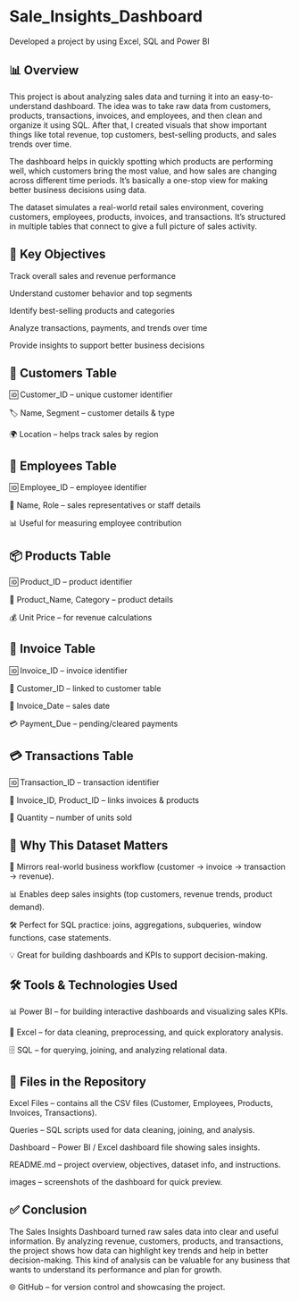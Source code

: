 # Sale_Insights_Dashboard
Developed a project by using Excel, SQL and Power BI

## 📊 Overview
This project is about analyzing sales data and turning it into an easy-to-understand dashboard. The idea was to take raw data from customers, products, transactions, invoices, and employees, and then clean and organize it using SQL. After that, I created visuals that show important things like total revenue, top customers, best-selling products, and sales trends over time.

The dashboard helps in quickly spotting which products are performing well, which customers bring the most value, and how sales are changing across different time periods. It’s basically a one-stop view for making better business decisions using data.

The dataset simulates a real-world retail sales environment, covering customers, employees, products, invoices, and transactions. It’s structured in multiple tables that connect to give a full picture of sales activity.

## 🎯 Key Objectives

Track overall sales and revenue performance

Understand customer behavior and top segments

Identify best-selling products and categories

Analyze transactions, payments, and trends over time

Provide insights to support better business decisions

## 👥 Customers Table

🆔 Customer_ID – unique customer identifier

🏷️ Name, Segment – customer details & type

🌍 Location – helps track sales by region

## 👔 Employees Table

🆔 Employee_ID – employee identifier

🙍 Name, Role – sales representatives or staff details

📊 Useful for measuring employee contribution

## 📦 Products Table

🆔 Product_ID – product identifier

📝 Product_Name, Category – product details

💰 Unit Price – for revenue calculations

## 🧾 Invoice Table

🆔 Invoice_ID – invoice identifier

👥 Customer_ID – linked to customer table

📅 Invoice_Date – sales date

💳 Payment_Due – pending/cleared payments

## 💳 Transactions Table

🆔 Transaction_ID – transaction identifier

🔗 Invoice_ID, Product_ID – links invoices & products

🔢 Quantity – number of units sold

## 🎯 Why This Dataset Matters

🔄 Mirrors real-world business workflow (customer → invoice → transaction → revenue).

📊 Enables deep sales insights (top customers, revenue trends, product demand).

🛠️ Perfect for SQL practice: joins, aggregations, subqueries, window functions, case statements.

💡 Great for building dashboards and KPIs to support decision-making.

## 🛠️ Tools & Technologies Used

📊 Power BI – for building interactive dashboards and visualizing sales KPIs.

📑 Excel – for data cleaning, preprocessing, and quick exploratory analysis.

🗄️ SQL – for querying, joining, and analyzing relational data.

## 📂 Files in the Repository

Excel Files – contains all the CSV files (Customer, Employees, Products, Invoices, Transactions).

Queries – SQL scripts used for data cleaning, joining, and analysis.

Dashboard – Power BI / Excel dashboard file showing sales insights.

README.md – project overview, objectives, dataset info, and instructions.

images – screenshots of the dashboard for quick preview.

## ✅ Conclusion

The Sales Insights Dashboard turned raw sales data into clear and useful information. By analyzing revenue, customers, products, and transactions, the project shows how data can highlight key trends and help in better decision-making. This kind of analysis can be valuable for any business that wants to understand its performance and plan for growth.

🌐 GitHub – for version control and showcasing the project.

